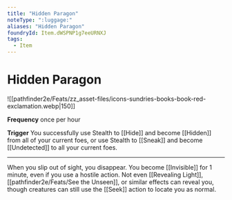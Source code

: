 ```yaml
---
title: "Hidden Paragon"
noteType: ":luggage:"
aliases: "Hidden Paragon"
foundryId: Item.dWSPNP1g7eeURNXJ
tags:
  - Item
---
```


# Hidden Paragon
![[pathfinder2e/Feats/zz_asset-files/icons-sundries-books-book-red-exclamation.webp|150]]

**Frequency** once per hour

**Trigger** You successfully use Stealth to [[Hide]] and become [[Hidden]] from all of your current foes, or use Stealth to [[Sneak]] and become [[Undetected]] to all your current foes.

* * *

When you slip out of sight, you disappear. You become [[Invisible]] for 1 minute, even if you use a hostile action. Not even [[Revealing Light]], [[pathfinder2e/Feats/See the Unseen]], or similar effects can reveal you, though creatures can still use the [[Seek]] action to locate you as normal.
